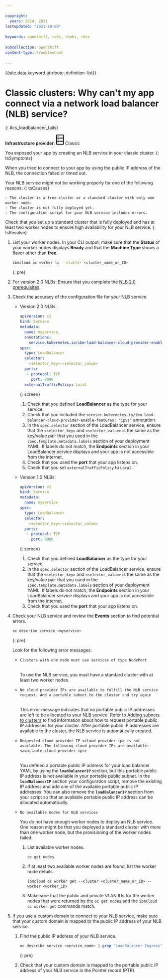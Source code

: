 ```yaml
---

copyright: 
  years: 2014, 2021
lastupdated: "2021-10-08"

keywords: openshift, roks, rhoks, rhos

subcollection: openshift
content-type: troubleshoot

---
```


{{site.data.keyword.attribute-definition-list}}



# Classic clusters: Why can't my app connect via a network load balancer (NLB) service?
{: #cs_loadbalancer_fails}

**Infrastructure provider**: ![Classic infrastructure provider icon.](images/icon-classic-2.svg) Classic

You exposed your app by creating an NLB service in your classic cluster.
{: tsSymptoms} 

When you tried to connect to your app by using the public IP address of the NLB, the connection failed or timed out.


Your NLB service might not be working properly for one of the following reasons:
{: tsCauses}

    - The cluster is a free cluster or a standard cluster with only one worker node.
    - The cluster is not fully deployed yet.
    - The configuration script for your NLB service includes errors.


Check that you set up a standard cluster that is fully deployed and has at least two worker nodes to ensure high availability for your NLB service.
{: tsResolve} 

1. List your worker nodes. In your CLI output, make sure that the **Status** of your worker nodes displays **Ready** and that the **Machine Type** shows a flavor other than **free**.


    ```sh
    ibmcloud oc worker ls --cluster <cluster_name_or_ID>
    ```
    {: pre}

2. For version 2.0 NLBs: Ensure that you complete the [NLB 2.0 prerequisites](/docs/containers?topic=containers-loadbalancer-v2#ipvs_provision).

3. Check the accuracy of the configuration file for your NLB service.
    * Version 2.0 NLBs:
        ```yaml
        apiVersion: v1
        kind: Service
        metadata:
          name: myservice
          annotations:
            service.kubernetes.io/ibm-load-balancer-cloud-provider-enable-features: "ipvs"
        spec:
          type: LoadBalancer
          selector:
            <selector_key>:<selector_value>
          ports:
           - protocol: TCP
             port: 8080
          externalTrafficPolicy: Local
        ```
        {: screen}

        1. Check that you defined **LoadBalancer** as the type for your service.
        2. Check that you included the `service.kubernetes.io/ibm-load-balancer-cloud-provider-enable-features: "ipvs"` annotation.
        3. In the `spec.selector` section of the LoadBalancer service, ensure that the `<selector_key>` and `<selector_value>` is the same as the key/value pair that you used in the `spec.template.metadata.labels` section of your deployment YAML. If labels do not match, the **Endpoints** section in your LoadBalancer service displays **<none>** and your app is not accessible from the internet.
        4. Check that you used the **port** that your app listens on.
        5. Check that you set `externalTrafficPolicy` to `Local`.

    * Version 1.0 NLBs:
        ```yaml
        apiVersion: v1
        kind: Service
        metadata:
          name: myservice
        spec:
          type: LoadBalancer
          selector:
            <selector_key>:<selector_value>
          ports:
           - protocol: TCP
             port: 8080
        ```
        {: screen}

        1. Check that you defined **LoadBalancer** as the type for your service.
        2. In the `spec.selector` section of the LoadBalancer service, ensure that the `<selector_key>` and `<selector_value>` is the same as the key/value pair that you used in the `spec.template.metadata.labels` section of your deployment YAML. If labels do not match, the **Endpoints** section in your LoadBalancer service displays **<none>** and your app is not accessible from the internet.
        3. Check that you used the **port** that your app listens on.

3. Check your NLB service and review the **Events** section to find potential errors.

    ```sh
    oc describe service <myservice>
    ```
    {: pre}

    Look for the following error messages:

    <ul><li><pre class="screen"><code>Clusters with one node must use services of type NodePort</code></pre></br>To use the NLB service, you must have a standard cluster with at least two worker nodes.</li>
    <li><pre class="screen"><code>No cloud provider IPs are available to fulfill the NLB service request. Add a portable subnet to the cluster and try again</code></pre></br>This error message indicates that no portable public IP addresses are left to be allocated to your NLB service. Refer to <a href="/docs/containers?topic=containers-subnets#subnets">Adding subnets to clusters</a> to find information about how to request portable public IP addresses for your cluster. After portable public IP addresses are available to the cluster, the NLB service is automatically created.</li>
    <li><pre class="screen"><code>Requested cloud provider IP &lt;cloud-provider-ip&gt; is not available. The following cloud provider IPs are available: &lt;available-cloud-provider-ips&gt;</code></pre></br>You defined a portable public IP address for your load balancer YAML by using the <strong><code>loadBalancerIP</code></strong> section, but this portable public IP address is not available in your portable public subnet. In the <strong><code>loadBalancerIP</code></strong> section your configuration script, remove the existing IP address and add one of the available portable public IP addresses. You can also remove the <strong><code>loadBalancerIP</code></strong> section from your script so that an available portable public IP address can be allocated automatically.</li>
    <li><pre class="screen"><code>No available nodes for NLB services</code></pre>You do not have enough worker nodes to deploy an NLB service. One reason might be that you deployed a standard cluster with more than one worker node, but the provisioning of the worker nodes failed.</li>
    <ol><li>List available worker nodes.</br><pre class="pre"><code>oc get nodes</code></pre></li>
    <li>If at least two available worker nodes are found, list the worker node details.</br><pre class="pre"><code>ibmcloud oc worker get --cluster &lt;cluster_name_or_ID&gt; --worker &lt;worker_ID&gt;</code></pre></li>
    <li>Make sure that the public and private VLAN IDs for the worker nodes that were returned by the <code>oc get nodes</code> and the <code>ibmcloud oc worker get</code> commands match.</li></ol></li></ul>

4. If you use a custom domain to connect to your NLB service, make sure that your custom domain is mapped to the public IP address of your NLB service.
    1. Find the public IP address of your NLB service.
        ```sh
        oc describe service <service_name> | grep "LoadBalancer Ingress"
        ```
        {: pre}

    2. Check that your custom domain is mapped to the portable public IP address of your NLB service in the Pointer record (PTR).





